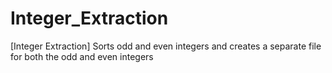 # Integer_Extraction
[Integer Extraction] Sorts odd and even integers and creates a separate file for both the odd and even integers
